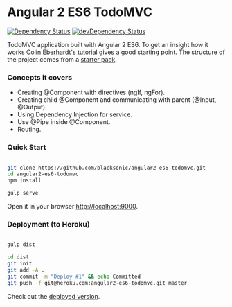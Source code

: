 # Angular 2 ES6 TodoMVC 
[![Dependency Status](https://david-dm.org/blacksonic/angular2-es6-todomvc.svg)](https://david-dm.org/blacksonic/angular2-es6-todomvc)
[![devDependency Status](https://david-dm.org/blacksonic/angular2-es6-todomvc/dev-status.svg)](https://david-dm.org/blacksonic/angular2-es6-todomvc#info=devDependencies)

TodoMVC application built with Angular 2 ES6.
To get an insight how it works [Colin Eberhardt's tutorial](http://blog.scottlogic.com/2015/12/07/angular-2.html) gives a good starting point.
The structure of the project comes from a [starter pack](https://github.com/blacksonic/angular2-es6-starter).

### Concepts it covers

- Creating @Component with directives (ngIf, ngFor).
- Creating child @Component and communicating with parent (@Input, @Output).
- Using Dependency Injection for service.
- Use @Pipe inside @Component.
- Routing.

### Quick Start

```bash

git clone https://github.com/blacksonic/angular2-es6-todomvc.git
cd angular2-es6-todomvc
npm install

gulp serve

```

Open it in your browser [http://localhost:9000](http://localhost:9000).

### Deployment (to Heroku)

```bash

gulp dist

cd dist
git init
git add -A .
git commit -m "Deploy #1" && echo Committed
git push -f git@heroku.com:angular2-es6-todomvc.git master

```

Check out the [deployed version](https://angular2-es6-todomvc.herokuapp.com/).